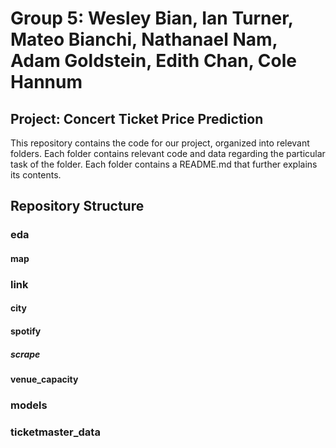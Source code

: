 # Group 5: Wesley Bian, Ian Turner, Mateo Bianchi, Nathanael Nam, Adam Goldstein, Edith Chan, Cole Hannum
## Project: Concert Ticket Price Prediction
This repository contains the code for our project, organized into relevant folders. Each folder contains relevant code and data regarding the particular task of the folder. Each folder contains a README.md that further explains its contents. 

## Repository Structure
### eda
#### map
### link
#### city
#### spotify
##### scrape
#### venue_capacity
### models
### ticketmaster_data